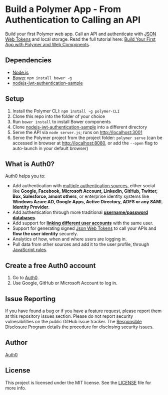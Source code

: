 # Build a Polymer App - From Authentication to Calling an API

Build your first Polymer web app. Call an API and authenticate with [JSON Web Tokens](http://jwt.io) and local storage. Read the full tutorial here: [Build Your First App with Polymer and Web Components](https://auth0.com/blog/build-your-first-app-with-polymer-and-web-components/).

## Dependencies

* [Node.js](http://nodejs.org)
* [Bower](http://bower.io) `npm install bower -g`
* [nodejs-jwt-authentication-sample](https://github.com/auth0-blog/nodejs-jwt-authentication-sample)

## Setup

1. Install the Polymer CLI: `npm install -g polymer-CLI`
2. Clone this repo into the folder of your choice
3. Run `bower install` to install Bower components
4. Clone [nodejs-jwt-authentication-sample](https://github.com/auth0-blog/nodejs-jwt-authentication-sample) into a different directory
5. Serve the API via `node server.js`; runs on [http://localhost:3001](http://localhost:3001)
6. Serve the Polymer project from the project folder: `polymer serve` (can be accessed in browser at [http://localhost:8080](http://localhost:8080), or add the `--open` flag to auto-launch in your default browser)

## What is Auth0?

Auth0 helps you to:

* Add authentication with [multiple authentication sources](https://docs.auth0.com/identityproviders), either social like **Google, Facebook, Microsoft Account, LinkedIn, GitHub, Twitter, Box, Salesforce, amont others**, or enterprise identity systems like **Windows Azure AD, Google Apps, Active Directory, ADFS or any SAML Identity Provider**.
* Add authentication through more traditional **[username/password databases](https://docs.auth0.com/mysql-connection-tutorial)**.
* Add support for **[linking different user accounts](https://docs.auth0.com/link-accounts)** with the same user.
* Support for generating signed [Json Web Tokens](https://docs.auth0.com/jwt) to call your APIs and **flow the user identity** securely.
* Analytics of how, when and where users are logging in.
* Pull data from other sources and add it to the user profile, through [JavaScript rules](https://docs.auth0.com/rules).

## Create a free Auth0 account

1. Go to [Auth0](https://auth0.com/signup).
2. Use Google, GitHub or Microsoft Account to log in.

## Issue Reporting

If you have found a bug or if you have a feature request, please report them at this repository issues section. Please do not report security vulnerabilities on the public GitHub issue tracker. The [Responsible Disclosure Program](https://auth0.com/whitehat) details the procedure for disclosing security issues.

## Author

[Auth0](auth0.com)

## License

This project is licensed under the MIT license. See the [LICENSE](LICENSE) file for more info.
